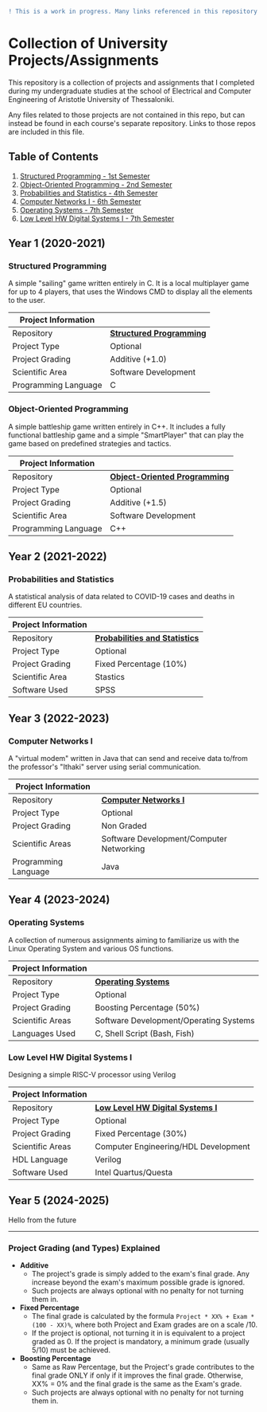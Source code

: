 ```diff
! This is a work in progress. Many links referenced in this repository might not yet exist, or they may be incomplete. !
```

# Collection of University Projects/Assignments
This repository is a collection of projects and assignments that I completed during my undergraduate studies at the school of Electrical and Computer Engineering of Aristotle University of Thessaloniki. 

Any files related to those projects are not contained in this repo, but can instead be found in each course's separate repository. Links to those repos are included in this file.

## Table of Contents
1. [Structured Programming - 1st Semester](#structured-programming)
2. [Object-Oriented Programming - 2nd Semester](#object-oriented-programming)
3. [Probabilities and Statistics - 4th Semester](#probabilities-and-statistics)
5. [Computer Networks I - 6th Semester](#computer-networks-i)
6. [Operating Systems - 7th Semester](#operating-systems)
7. [Low Level HW Digital Systems I - 7th Semester](#low-level-hw-digital-systems-i)

## Year 1 (2020-2021)

### Structured Programming

A simple "sailing" game written entirely in C. It is a local multiplayer game for up to 4 players, that uses the Windows CMD to display all the elements to the user.

|   Project Information    |                                                                                  |
|--------------------------|----------------------------------------------------------------------------------|
| Repository               | [**Structured Programming**](https://github.com/Selivanof/StructuredProgramming) |
| Project Type             | Optional                                                                         |
| Project Grading          | Additive (+1.0)                                                                  |
| Scientific Area          | Software Development                                                             |
| Programming Language     | C                                                                                |


### Object-Oriented Programming

A simple battleship game written entirely in C++. It includes a fully functional battleship game and a simple "SmartPlayer" that can play the game based on predefined strategies and tactics.

|   Project Information    |                                                                                           |
|--------------------------|-------------------------------------------------------------------------------------------|
| Repository               | [**Object-Oriented Programming**](https://github.com/Selivanof/ObjectOrientedProgramming) |
| Project Type             | Optional                                                                                  |
| Project Grading          | Additive (+1.5)                                                                           |
| Scientific Area          | Software Development                                                                      |
| Programming Language     | C++                                                                                       |



## Year 2 (2021-2022)

### Probabilities and Statistics

A statistical analysis of data related to COVID-19 cases and deaths in different EU countries.

|   Project Information    |                                                                                      |
|--------------------------|--------------------------------------------------------------------------------------|
| Repository               | [**Probabilities and Statistics**](https://github.com/Selivanof/ProbAndStatistics)   |
| Project Type             | Optional                                                                             |
| Project Grading          | Fixed Percentage (10%)                                                               |
| Scientific Area          | Stastics                                                                             |
| Software Used            | SPSS                                                                                 |

## Year 3 (2022-2023)

### Computer Networks I

A "virtual modem" written in Java that can send and receive data to/from the professor's "Ithaki" server using serial communication.

|   Project Information    |                                                                                      |
|--------------------------|--------------------------------------------------------------------------------------|
| Repository               | [**Computer Networks I**](https://github.com/Selivanof/ComputerNetworks1)            |
| Project Type             | Optional                                                                             |
| Project Grading          | Non Graded                                                                           |
| Scientific Areas         | Software Development/Computer Networking                                             |
| Programming Language     | Java                                                                                 |

## Year 4 (2023-2024)

### Operating Systems

A collection of numerous assignments aiming to familiarize us with the Linux Operating System and various OS functions.

|   Project Information    |                                                                                      |
|--------------------------|--------------------------------------------------------------------------------------|
| Repository               | [**Operating Systems**](https://github.com/Selivanof/OperatingSystems)               |
| Project Type             | Optional                                                                             |
| Project Grading          | Boosting Percentage (50%)                                                            |
| Scientific Areas         | Software Development/Operating Systems                                               |
| Languages Used           | C, Shell Script (Bash, Fish)                                                         |

### Low Level HW Digital Systems I

Designing a simple RISC-V processor using Verilog

|   Project Information    |                                                                                      |
|--------------------------|--------------------------------------------------------------------------------------|
| Repository               | [**Low Level HW Digital Systems I**](https://github.com/Selivanof/LowLevelHardware1) |
| Project Type             | Optional                                                                             |
| Project Grading          | Fixed Percentage (30%)                                                               |
| Scientific Areas         | Computer Engineering/HDL Development                                                 |
| HDL Language             | Verilog                                                                              |
| Software Used            | Intel Quartus/Questa                                                                 |


## Year 5 (2024-2025)

Hello from the future


---
### Project Grading (and Types) Explained
- **Additive**
  - The project's grade is simply added to the exam's final grade. Any increase beyond the exam's maximum possible grade is ignored.
  - Such projects are always optional with no penalty for not turning them in.
- **Fixed Percentage**
  - The final grade is calculated by the formula `Project * XX% + Exam * (100 - XX)%`, where both Project and Exam grades are on a scale /10.
  - If the project is optional, not turning it in is equivalent to a project graded as 0. If the project is mandatory, a minimum grade (usually 5/10) must be achieved.
- **Boosting Percentage**
  - Same as Raw Percentage, but the Project's grade contributes to the final grade ONLY if only if it improves the final grade. Otherwise, XX% = 0% and the final grade is the same as the Exam's grade.
  - Such projects are always optional with no penalty for not turning them in.

